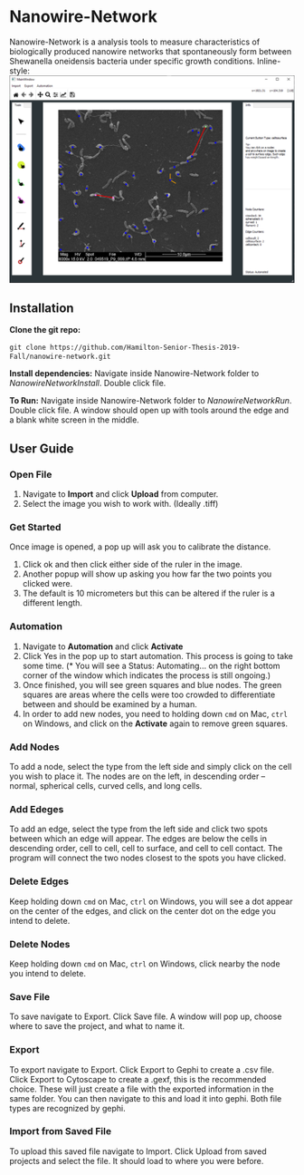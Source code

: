 # Nanowire-Network
Nanowire-Network is a analysis tools to measure characteristics of biologically produced
nanowire networks that spontaneously form between Shewanella oneidensis bacteria under
specific growth conditions.
Inline-style:
![alt text](https://github.com/Hamilton-Senior-Thesis-2019-Fall/nanowire-network/blob/master/demo.png "demo")


## Installation
**Clone the git repo:**

    git clone https://github.com/Hamilton-Senior-Thesis-2019-Fall/nanowire-network.git

**Install dependencies:**
Navigate inside Nanowire-Network folder to *NanowireNetworkInstall*. Double click file.

**To Run:**
Navigate inside Nanowire-Network folder to *NanowireNetworkRun*. Double click file. A window should open up with tools around the edge and a blank white screen in the middle.


## User Guide
### Open File
1.  Navigate to **Import** and click **Upload** from computer.
2.  Select the image you wish to work with. (Ideally .tiff)
### Get Started
Once image is opened, a pop up will ask you to calibrate the distance.
1.  Click ok and then click either side of the ruler in the image.
2.  Another popup will show up asking you how far the two points you clicked were.
3.  The default is 10 micrometers but this can be altered if the ruler is a different length.
### Automation
1. Navigate to **Automation** and click **Activate**
2. Click Yes in the pop up to start automation. This process is going to take some time. (* You will see a Status: Automating... on the right bottom corner of the window which indicates the process is still ongoing.)
3. Once finished, you will see green squares and blue nodes. The green squares are areas where the cells were too crowded to differentiate between and should be examined by a human.
4. In order to add new nodes, you need to holding down `cmd` on Mac, `ctrl` on Windows, and click on the **Activate**  again to remove green squares.
### Add Nodes
To add a node, select the type from the left side and simply click on the cell you wish to place it. The nodes are on the left, in descending order – normal, spherical cells, curved cells, and long cells.
### Add Edeges
To add an edge, select the type from the left side and click two spots between which an edge will appear. The edges are below the cells in descending order, cell to cell, cell to surface, and cell to cell contact. The program will connect the two nodes closest to the spots you have clicked.
### Delete Edges
Keep holding down `cmd` on Mac, `ctrl` on Windows, you will see a dot appear on the center of the edges, and click on the center dot on the edge you intend to delete.
### Delete Nodes
Keep holding down `cmd` on Mac, `ctrl` on Windows, click nearby the node you intend to delete.
### Save File
To save navigate to Export. Click Save file. A window will pop up, choose where to save the project, and what to name it.
### Export
To export navigate to Export. Click Export to Gephi to create a .csv file. Click Export to Cytoscape to create a .gexf, this is the recommended choice. These will just create a file with the exported information in the same folder. You can then navigate to this and load it into gephi. Both file types are recognized by gephi.
### Import from Saved File
To upload this saved file navigate to Import. Click Upload from saved projects and select the file. It should load to where you were before.

